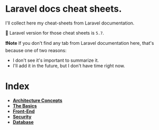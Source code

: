 # Laravel docs cheat sheets.
I'll collect here my cheat-sheets from Laravel documentation.

:mega: Laravel version for those cheat sheets is `5.7`.

**:exclamation:Note** If you don't find any tab from Laravel documentation here, that's because one of two reasons:
* I don't see it's important to summarize it.
* I'll add it in the future, but I don't have time right now.

# Index
* **[Architecture Concepts](./architecture-concepts/)**
* **[The Basics](./the-basics/)**
* **[Front-End](./frontend/)**
* **[Security](./security/)**
* **[Database](./database/)**
